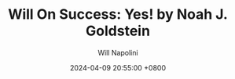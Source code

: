 ---
title: "Will On Success: Yes! by Noah J. Goldstein"
author: Will Napolini
date: 2024-04-09 20:55:00 +0800
categories: [Mindset, Book-summaries]
tags:
  [
    yes-noah-goldstein,
    noah-goldstein,
    persuasion-techniques,
    influence-strategies,
    negotiation,
    decision-making,
    communication-skills,
    psychology-of-persuasion,
    body-language,
    positive-thinking,
    persuasive-communication,
    sales-techniques,
    change-management,
    assertiveness,
    effective-persuasion,
    motivation,
    cognitive-biases,
    influence-tactics,
    persuasive-speaking,
    negotiation-skills,
    communication-strategies,
    influence-mindset
  ]
image: https://pbs.twimg.com/media/GO2KFvmWUAEhYPV?format=jpg&name=large
alt: "Will On Success: Yes! by Noah J. Goldstein"
fallback:
  - 
  # Replace with the URL of your backup image
  -
  # Replace with the URL of your backup image
---